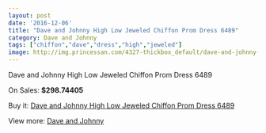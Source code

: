 ```yaml
---
layout: post
date: '2016-12-06'
title: "Dave and Johnny High Low Jeweled Chiffon Prom Dress 6489"
category: Dave and Johnny
tags: ["chiffon","dave","dress","high","jeweled"]
image: http://img.princessan.com/4327-thickbox_default/dave-and-johnny-high-low-jeweled-chiffon-prom-dress-6489.jpg
---
```

Dave and Johnny High Low Jeweled Chiffon Prom Dress 6489

On Sales: **$298.74405**
<a href="https://www.princessan.com/en/dave-and-johnny/2024-dave-and-johnny-high-low-jeweled-chiffon-prom-dress-6489.html"><amp-img layout="responsive" width="600" height="600" src="//img.princessan.com/4327-thickbox_default/dave-and-johnny-high-low-jeweled-chiffon-prom-dress-6489.jpg" alt="Dave and Johnny High Low Jeweled Chiffon Prom Dress 6489 0" /></a>

Buy it: [Dave and Johnny High Low Jeweled Chiffon Prom Dress 6489](https://www.princessan.com/en/dave-and-johnny/2024-dave-and-johnny-high-low-jeweled-chiffon-prom-dress-6489.html "Dave and Johnny High Low Jeweled Chiffon Prom Dress 6489")

View more: [Dave and Johnny](https://www.princessan.com/en/16-dave-and-johnny "Dave and Johnny")
